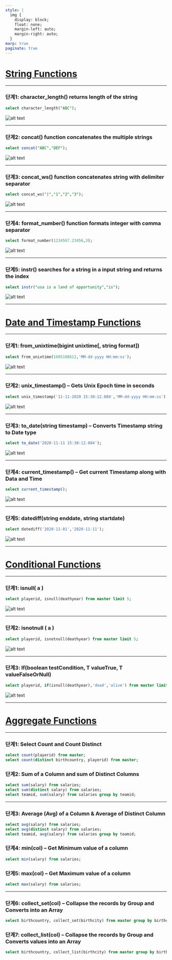```yaml
---
style: |
  img {
    display: block;
    float: none;
    margin-left: auto;
    margin-right: auto;
  }
marp: true
paginate: true
---
```

# [String Functions](https://sparkbyexamples.com/apache-hive/hive-built-in-string-functions-with-examples/)

---
### 단계1: character_length() returns length of the string
```sql
select character_length("ABC");
```
![alt text](./img/basic/image-18.png)

---
### 단계2: concat() function concatenates the multiple strings
```sql
select concat("ABC","DEF");
```
![alt text](./img/basic/image-19.png)

---
### 단계3: concat_ws() function concatenates string with delimiter separator
```sql
select concat_ws("|","1","2","3");
```
![alt text](./img/basic/image-20.png)

---
### 단계4: format_number() function formats integer with comma separator
```sql
select format_number(1234567.23456,3);
```
![alt text](./img/basic/image-21.png)

---
### 단계5: instr() searches for a string in a input string and returns the index
```sql
select instr("usa is a land of opportunity","is");
```
![alt text](./img/basic/image-22.png)

---
# [Date and Timestamp Functions](https://sparkbyexamples.com/apache-hive/hive-date-and-timestamp-functions-examples/)

---
### 단계1: from_unixtime(bigint unixtime[, string format])
```sql
select from_unixtime(1605108612,'MM-dd-yyyy HH:mm:ss');
```
![alt text](./img/basic/image-23.png)

---
### 단계2: unix_timestamp() – Gets Unix Epoch time in seconds
```sql
select unix_timestamp('11-11-2020 15:30:12.084','MM-dd-yyyy HH:mm:ss');
```
![alt text](./img/basic/image-24.png)

---
### 단계3: to_date(string timestamp) – Converts Timestamp string to Date type
```sql
select to_date('2020-11-11 15:30:12.084');
```
![alt text](./img/basic/image-25.png)

---
### 단계4: current_timestamp() – Get current Timestamp along with Data and Time
```sql
select current_timestamp();
```
![alt text](./img/basic/image-26.png)

---
### 단계5: datediff(string enddate, string startdate)
```sql
select datediff('2020-11-01','2020-11-11');
```
![alt text](./img/basic/image-27.png)

---
# [Conditional Functions](https://sparkbyexamples.com/apache-hive/hive-conditional-functions-with-examples/)

---
### 단계1: isnull( a )
```sql
select playerid, isnull(deathyear) from master limit 5;
```
![alt text](./img/basic/image-28.png)

---
### 단계2: isnotnull ( a )
```sql
select playerid, isnotnull(deathyear) from master limit 5;
```
![alt text](./img/basic/image-29.png)

---
### 단계3: If(boolean testCondition, T valueTrue, T valueFalseOrNull)
```sql
select playerid, if(isnull(deathyear),'dead','alive') from master limit 5;
```
![alt text](./img/basic/image-30.png)

---
# [Aggregate Functions](https://sparkbyexamples.com/apache-hive/hive-aggregate-functions-with-examples/)

---
### 단계1: Select Count and Count Distinct
```sql
select count(playerid) from master;
select count(distinct birthcountry, playerid) from master;
```
### 단계2: Sum of a Column and sum of Distinct Columns
```sql
select sum(salary) from salaries;
select sum(distinct salary) from salaries;
select teamid, sum(salary) from salaries group by teamid;
```

---
### 단계3: Average (Avg) of a Column & Average of Distinct Column
```sql
select avg(salary) from salaries;
select avg(distinct salary) from salaries;
select teamid, avg(salary) from salaries group by teamid;
```
### 단계4: min(col) – Get Minimum value of a column
```sql
select min(salary) from salaries;
```
### 단계5: max(col) – Get Maximum value of a column
```sql
select max(salary) from salaries;
```
---
### 단계6: collect_set(col) – Collapse the records by Group and Converts into an Array
```sql
select birthcountry, collect_set(birthcity) from master group by birthcountry;
```
### 단계7: collect_list(col) – Collapse the records by Group and Converts values into an Array
```sql
select birthcountry, collect_list(birthcity) from master group by birthcountry;
```


